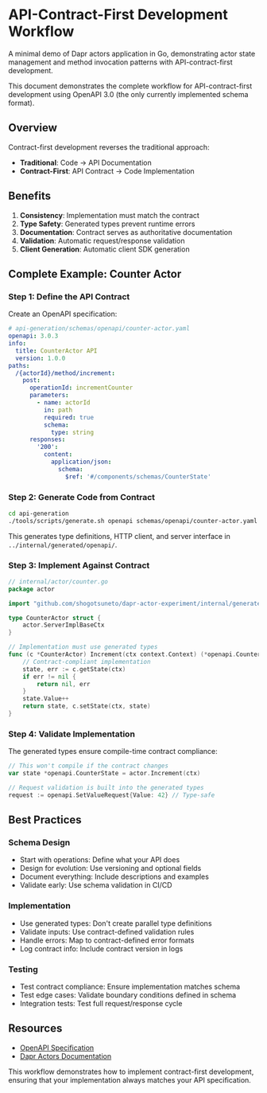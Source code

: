 # API-Contract-First Development Workflow

A minimal demo of Dapr actors application in Go, demonstrating actor state management and method invocation patterns with API-contract-first development.

This document demonstrates the complete workflow for API-contract-first development using OpenAPI 3.0 (the only currently implemented schema format).

## Overview

Contract-first development reverses the traditional approach:
- **Traditional**: Code → API Documentation
- **Contract-First**: API Contract → Code Implementation

## Benefits

1. **Consistency**: Implementation must match the contract
2. **Type Safety**: Generated types prevent runtime errors
3. **Documentation**: Contract serves as authoritative documentation
4. **Validation**: Automatic request/response validation
5. **Client Generation**: Automatic client SDK generation

## Complete Example: Counter Actor

### Step 1: Define the API Contract

Create an OpenAPI specification:

```yaml
# api-generation/schemas/openapi/counter-actor.yaml
openapi: 3.0.3
info:
  title: CounterActor API
  version: 1.0.0
paths:
  /{actorId}/method/increment:
    post:
      operationId: incrementCounter
      parameters:
        - name: actorId
          in: path
          required: true
          schema:
            type: string
      responses:
        '200':
          content:
            application/json:
              schema:
                $ref: '#/components/schemas/CounterState'
```

### Step 2: Generate Code from Contract

```bash
cd api-generation
./tools/scripts/generate.sh openapi schemas/openapi/counter-actor.yaml
```

This generates type definitions, HTTP client, and server interface in `../internal/generated/openapi/`.

### Step 3: Implement Against Contract

```go
// internal/actor/counter.go
package actor

import "github.com/shogotsuneto/dapr-actor-experiment/internal/generated/openapi"

type CounterActor struct {
    actor.ServerImplBaseCtx
}

// Implementation must use generated types
func (c *CounterActor) Increment(ctx context.Context) (*openapi.CounterState, error) {
    // Contract-compliant implementation
    state, err := c.getState(ctx)
    if err != nil {
        return nil, err
    }
    state.Value++
    return state, c.setState(ctx, state)
}
```

### Step 4: Validate Implementation

The generated types ensure compile-time contract compliance:

```go
// This won't compile if the contract changes
var state *openapi.CounterState = actor.Increment(ctx)

// Request validation is built into the generated types
request := openapi.SetValueRequest{Value: 42} // Type-safe
```

## Best Practices

### Schema Design
- Start with operations: Define what your API does
- Design for evolution: Use versioning and optional fields
- Document everything: Include descriptions and examples
- Validate early: Use schema validation in CI/CD

### Implementation
- Use generated types: Don't create parallel type definitions
- Validate inputs: Use contract-defined validation rules
- Handle errors: Map to contract-defined error formats
- Log contract info: Include contract version in logs

### Testing
- Test contract compliance: Ensure implementation matches schema
- Test edge cases: Validate boundary conditions defined in schema
- Integration tests: Test full request/response cycle

## Resources

- [OpenAPI Specification](https://swagger.io/specification/)
- [Dapr Actors Documentation](https://docs.dapr.io/developing-applications/building-blocks/actors/)

This workflow demonstrates how to implement contract-first development, ensuring that your implementation always matches your API specification.